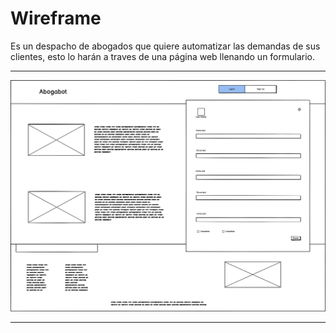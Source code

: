 # Wireframe

Es un despacho de abogados que quiere automatizar las demandas de sus clientes, esto lo harán a traves de una página web llenando un formulario.

---

![wireframe](/images/wireframe.png)

---
